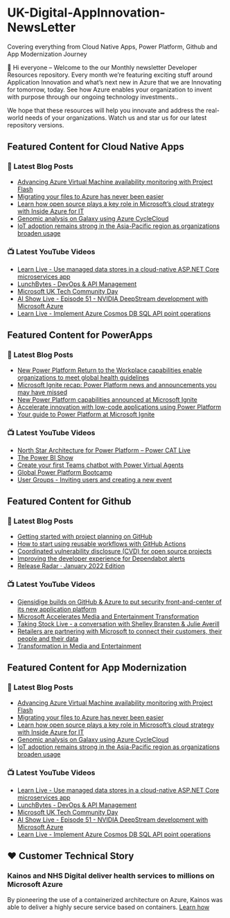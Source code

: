 # UK-Digital-AppInnovation-NewsLetter

Covering everything from Cloud Native Apps, Power Platform, Github and App Modernization Journey

👋 Hi everyone – Welcome to the our Monthly newsletter Developer Resources repository. Every month we’re featuring exciting stuff around Application Innovation and what’s next new in Azure that we are Innovating for tomorrow, today. See how Azure enables your organization to invent with purpose through our ongoing technology investments..


We hope that these resources will help you innovate and address the real-world needs of your organizations. Watch us and star us for our latest repository versions.

## Featured Content for Cloud Native Apps


### 📝 Latest Blog Posts

    
<!-- BLOGCNA:START -->
- [Advancing Azure Virtual Machine availability monitoring with Project Flash](https://azure.microsoft.com/blog/advancing-azure-virtual-machine-availability-monitoring-with-project-flash/)
- [Migrating your files to Azure has never been easier](https://azure.microsoft.com/blog/migrating-your-files-to-azure-has-never-been-easier/)
- [Learn how open source plays a key role in Microsoft’s cloud strategy with Inside Azure for IT](https://azure.microsoft.com/blog/learn-how-open-source-plays-a-key-role-in-microsoft-s-cloud-strategy-with-inside-azure-for-it/)
- [Genomic analysis on Galaxy using Azure CycleCloud](https://azure.microsoft.com/blog/genomic-analysis-on-galaxy-using-azure-cyclecloud/)
- [IoT adoption remains strong in the Asia-Pacific region as organizations broaden usage](https://azure.microsoft.com/blog/iot-adoption-remains-strong-in-the-asiapacific-region-as-organizations-broaden-usage/)
<!-- BLOGCNA:END -->

### 📺 Latest YouTube Videos

 
<!-- YOUTUBECNA:START -->
- [Learn Live - Use managed data stores in a cloud-native ASP.NET Core microservices app](https://www.youtube.com/watch?v=kUe8I6_xolU)
- [LunchBytes - DevOps &amp; API Management](https://www.youtube.com/watch?v=GiK41WLcgYQ)
- [Microsoft UK Tech Community Day](https://www.youtube.com/watch?v=75iOn2PxMqc)
- [AI Show Live - Episode 51 - NVIDIA DeepStream development with Microsoft Azure](https://www.youtube.com/watch?v=op2n6zfeCNI)
- [Learn Live - Implement Azure Cosmos DB SQL API point operations](https://www.youtube.com/watch?v=qEsgdKCSuXA)
<!-- YOUTUBECNA:END -->

##  Featured Content for PowerApps
### 📝 Latest Blog Posts
<!-- BLOGPOWER:START -->
- [New Power Platform Return to the Workplace capabilities enable organizations to meet global health guidelines](https://cloudblogs.microsoft.com/powerplatform/2021/11/30/new-power-platform-return-to-the-workplace-capabilities-enable-organizations-to-meet-global-health-guidelines/)
- [Microsoft Ignite recap: Power Platform news and announcements you may have missed](https://cloudblogs.microsoft.com/powerplatform/2021/11/18/microsoft-ignite-recap-power-platform-news-and-announcements-you-may-have-missed/)
- [New Power Platform capabilities announced at Microsoft Ignite](https://cloudblogs.microsoft.com/powerplatform/2021/11/02/new-power-platform-capabilities-announced-at-microsoft-ignite/)
- [Accelerate innovation with low-code applications using Power Platform](https://cloudblogs.microsoft.com/powerplatform/2021/11/02/accelerate-innovation-with-low-code-applications-using-power-platform/)
- [Your guide to Power Platform at Microsoft Ignite](https://cloudblogs.microsoft.com/powerplatform/2021/10/26/your-guide-to-power-platform-at-microsoft-ignite/)
<!-- BLOGPOWER:END -->
 ### 📺 Latest YouTube Videos
    
<!-- YOUTUBEPOWER:START -->
- [North Star Architecture for Power Platform – Power CAT Live](https://www.youtube.com/watch?v=4ZAq7WfFGsc)
- [The Power BI Show](https://www.youtube.com/watch?v=6gBgfQmGmdQ)
- [Create your first Teams chatbot with Power Virtual Agents](https://www.youtube.com/watch?v=iaTLD77B2nI)
- [Global Power Platform Bootcamp](https://www.youtube.com/watch?v=yGmrw3BVdPs)
- [User Groups - Inviting users and creating a new event](https://www.youtube.com/watch?v=WO-Uc5Dg_oo)
<!-- YOUTUBEPOWER:END -->

##  Featured Content for Github
### 📝 Latest Blog Posts
<!-- BLOGGITHUB:START -->
- [Getting started with project planning on GitHub](https://github.blog/2022-02-11-getting-started-with-project-planning-on-github/)
- [How to start using reusable workflows with GitHub Actions](https://github.blog/2022-02-10-using-reusable-workflows-github-actions/)
- [Coordinated vulnerability disclosure (CVD) for open source projects](https://github.blog/2022-02-09-coordinated-vulnerability-disclosure-cvd-open-source-projects/)
- [Improving the developer experience for Dependabot alerts](https://github.blog/2022-02-08-improving-developer-experience-dependabot-alerts/)
- [Release Radar · January 2022 Edition](https://github.blog/2022-02-04-release-radar-jan-2022/)
<!-- BLOGGITHUB:END -->
### 📺 Latest YouTube Videos
<!-- YOUTUBEGITHUB:START -->
- [Gjensidige builds on GitHub &amp; Azure to put security front-and-center of its new application platform](https://www.youtube.com/watch?v=2vM27KH_jCI)
- [Microsoft Accelerates Media and Entertainment Transformation](https://www.youtube.com/watch?v=HREOWPQrWGc)
- [Taking Stock Live - a conversation with Shelley Bransten &amp; Julie Averill](https://www.youtube.com/watch?v=ZjzGi3DdPAM)
- [Retailers are partnering with Microsoft to connect their customers, their people and their data](https://www.youtube.com/watch?v=C2xHCjsREVU)
- [Transformation in Media and Entertainment](https://www.youtube.com/watch?v=MGPQGP2_jCA)
<!-- YOUTUBEGITHUB:END -->
##  Featured Content for App Modernization
### 📝 Latest Blog Posts
<!-- BLOGAPPMOD:START -->
- [Advancing Azure Virtual Machine availability monitoring with Project Flash](https://azure.microsoft.com/blog/advancing-azure-virtual-machine-availability-monitoring-with-project-flash/)
- [Migrating your files to Azure has never been easier](https://azure.microsoft.com/blog/migrating-your-files-to-azure-has-never-been-easier/)
- [Learn how open source plays a key role in Microsoft’s cloud strategy with Inside Azure for IT](https://azure.microsoft.com/blog/learn-how-open-source-plays-a-key-role-in-microsoft-s-cloud-strategy-with-inside-azure-for-it/)
- [Genomic analysis on Galaxy using Azure CycleCloud](https://azure.microsoft.com/blog/genomic-analysis-on-galaxy-using-azure-cyclecloud/)
- [IoT adoption remains strong in the Asia-Pacific region as organizations broaden usage](https://azure.microsoft.com/blog/iot-adoption-remains-strong-in-the-asiapacific-region-as-organizations-broaden-usage/)
<!-- BLOGAPPMOD:END -->
### 📺 Latest YouTube Videos
<!-- YOUTUBEAPPMOD:START -->
- [Learn Live - Use managed data stores in a cloud-native ASP.NET Core microservices app](https://www.youtube.com/watch?v=kUe8I6_xolU)
- [LunchBytes - DevOps &amp; API Management](https://www.youtube.com/watch?v=GiK41WLcgYQ)
- [Microsoft UK Tech Community Day](https://www.youtube.com/watch?v=75iOn2PxMqc)
- [AI Show Live - Episode 51 - NVIDIA DeepStream development with Microsoft Azure](https://www.youtube.com/watch?v=op2n6zfeCNI)
- [Learn Live - Implement Azure Cosmos DB SQL API point operations](https://www.youtube.com/watch?v=qEsgdKCSuXA)
<!-- YOUTUBEAPPMOD:END -->


## ♥️ Customer Technical Story 

### Kainos and NHS Digital deliver health services to millions on Microsoft Azure

By pioneering the use of a containerized architecture on Azure, Kainos was able to deliver a highly secure service based on containers. [Learn how](https://customers.microsoft.com/en-us/story/1368348549535774520-kainos-and-nhs-digital-deliver-health-services-to-millions-on-microsoft-azure)

